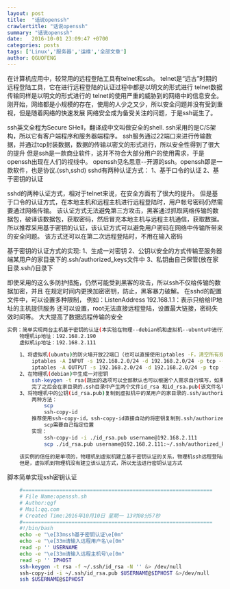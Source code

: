 ```yaml
---
layout: post
title:  "话说openssh"
crawlertitle: "话说openssh"
summary: "话说openssh"
date:   2016-10-01 23:09:47 +0700
categories: posts
tags: ['Linux','服务器','运维','全部文章']
author: QGUOFENG
---
```


在计算机应用中，较常用的远程登陆工具有telnet和ssh。
telnet是“远古”时期的远程登陆工具，它在进行远程登陆的认证过程中都是以明文的形式进行
telnet数据传输同样是以明文的形式进行的
telnet的使用严重的威胁到的网络中的信息安全。
刚开始，网络都是小规模的存在，使用的人少之又少，所以安全问题并没有受到重视，但是随着网络的快速发展
网络安全成为备受关注的问题，于是ssh诞生了。
<!--more-->
ssh英文全程为Secure SHell，翻译成中文叫做安全的shell.
ssh采用的是C/S架构，所以它有客户端程序和服务器端程序。
ssh服务通过22端口来进行传输数据，并通过tcp封装数据，数据的传输以密文的形式进行，所以安全性得到了很大的提升
但是ssh是一款商业软件，这并不符合大部分用户的使用需求，于是openssh出现在人们的视线中。
openssh见名思意--开源的ssh。openssh即是一款软件，也是协议.(ssh,sshd)
sshd有两种认证方式：
	1、基于口令的认证
	2、基于密钥的认证

sshd的两种认证方式，相对于telnet来说，在安全方面有了很大的提升。
但是基于口令的认证方式，在本地主机和远程主机进行远程登陆时，用户帐号密码仍然需要通过网络传输。
该认证方式无法避免第三方攻击，黑客通过抓取网络传输的数据包，破译该数据包，获取密码，然后冒充本地主机与远程主机通信，获取数据。
所以推荐采用基于密钥的认证，该认证方式可以避免用户密码在网络中传输所带来的安全问题。
该方式还可以在第二次远程登陆时，不用在输入密码

基于密钥的认证方式的实现:
	1、生成一对密钥
	2、公钥以安全的方式传输至服务器端某用户的家目录下的.ssh/authorized_keys文件中
	3、私钥由自己保管(放在家目录.ssh/)目录下

即使采用的这么多防护措施，仍然可能受到黑客的攻击，所以ssh不仅给传输的数据加密，并且
在规定时间内更换加密密钥，防止，黑客暴力破解。
在sshd的配置文件中，可以设置多种限制，
	例如：ListenAddress 192.168.1.1：表示只给给IP地址的主机提供服务
	还可以设置，root无法直接远程登陆，设置最大链接，密码失效时间等。
	大大提高了数据远程传输的安全
```bash
实例：简单实现两台主机基于密钥的认证(本实验在物理--debian机和虚拟机--ubuntu中进行）
	物理机ip地址：192.168.2.190
	虚拟机ip地址：192.168.2.111

	1、将虚拟机(ubuntu)的防火墙开放22端口（也可以直接使用iptables -F，清空所有规则，但是不建议这么做)
		iptables -A INPUT -s 192.168.2.0/24 -d 192.168.2.0/24 -p tcp --dport 22 -m state --state NEW,ESTABLISHED -j ACCEPT
		iptables -A OUTPUT -s 192.168.2.0/24 -d 192.168.2.0/24 -p tcp -sport 22 -m state --state ESTABLISHED -j ACCEPT
	2、在物理机(debian)中生成一对密钥
		ssh-keygen -t rsa(跳出的选项可以全部默认也可以根据个人需求自行填写，如果通过脚本生成密钥请man,查询选项）
		完了之后会在家目录的.ssh目录中产生两个文件id_rsa 和id_rsa.pub(该文件名可以自己命名，最好取名有意义） 
	3、将物理机中的公钥(id_rsa.pub)复制到虚拟机中的某用户的家目录的.ssh/authorized_keys文件中
		两种方法：
			scp
			ssh-copy-id 
		推荐使用ssh-copy-id，ssh-copy-id直接自动的将密钥复制到.ssh/authorized_keys文件中
			scp需要自己指定位置
		实现：	
			ssh-copy-id -i ./id_rsa.pub username@192.168.2.111
			scp ./id_rsa.pub username@192.168.2.111:~/.ssh/authorized_keys
	
	该实例的信任的是单项的，物理机到虚拟机建立基于密钥认证的关系，物理机ssh远程登陆虚拟机，二次登陆不需要密码
	但是，虚拟机到物理机没有建立该认证方式，所以无法进行密钥认证方式

```
脚本简单实现ssh密钥认证
```bash
	#==============================================================
	# File Name:openssh.sh
	# Author:qgf
	# Mail:qq.com
	# Created Time:2016年10月10日 星期一 13时08分57秒
	#==============================================================
	#!/bin/bash
	echo -e "\e[33mssh基于密钥认证\e[0m"
	echo -e "\e[33m请输入远程用户名\e[0m"
	read -p '' USERNAME
	echo -e "\e[33m请输入远程主机号\e[0m"
	read -p '' IPHOST
	ssh-keygen -t rsa -f ~/.ssh/id_rsa -N '' &> /dev/null
	ssh-copy-id -i ~/.ssh/id_rsa.pub $USERNAME@$IPHOST &>/dev/null
	ssh $USERNAME@$IPHOST

```
